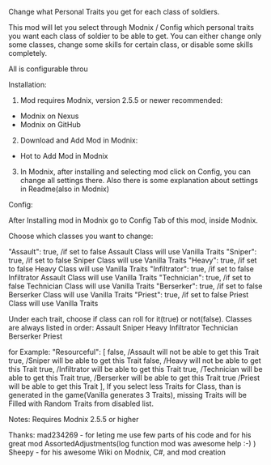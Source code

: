 
Change what Personal Traits you get for each class of soldiers.

This mod will let you select through Modnix / Config which personal traits you want each class of soldier to be able to get. You can either change only some classes, change some skills for certain class, or disable some skills completely.

All is configurable throu


Installation:
1. Mod requires Modnix, version 2.5.5 or newer recommended:
 - Modnix on Nexus﻿
 - Modnix on GitHub

2. Download and Add Mod in Modnix:
 - Hot to Add Mod in Modnix﻿

3. In Modnix, after installing and selecting mod click on Config, you can change all settings there. Also there is some explanation about settings in Readme(also in Modnix)

Config:

After Installing mod in Modnix go to Config Tab of this mod, inside Modnix.

Choose which classes you want to change:

  "Assault": true, /if set to false Assault Class will use Vanilla Traits
  "Sniper": true, /if set to false Sniper Class will use Vanilla Traits
  "Heavy": true, /if set to false Heavy Class will use Vanilla Traits
  "Infiltrator": true, /if set to false Infiltrator Assault Class will use Vanilla Traits
  "Technician": true, /if set to false Technician Class will use Vanilla Traits
  "Berserker": true, /if set to false Berserker Class will use Vanilla Traits
  "Priest": true, /if set to false Priest Class will use Vanilla Traits

  Under each trait, choose if class can roll for it(true) or not(false). Classes are always listed in order:
Assault
Sniper
Heavy
Infiltrator
Technician
Berserker
Priest

for Example:
  "Resourceful": [
    false,   /Assault will not be able to get this Trait
    true,    /Sniper will be able to get this Trait
    false,    /Heavy will not be able to get this Trait
    true,   /Infiltrator  will be able to get this Trait
    true,   /Technician  will be able to get this Trait
    true,   /Berserker  will be able to get this Trait
    true   /Priest  will be able to get this Trait
  ],
  If you select less Traits for Class, than is generated in the game(Vanilla generates 3 Traits), missing Traits will be Filled with Random Traits from disabled list.

Notes:
Requires Modnix 2.5.5 or higher



Thanks:
mad234269 - for leting me use few parts of his code and for his great mod AssortedAdjustments(log function mod was awesome help :-) )
Sheepy - for his awesome Wiki on Modnix, C#, and mod creation
